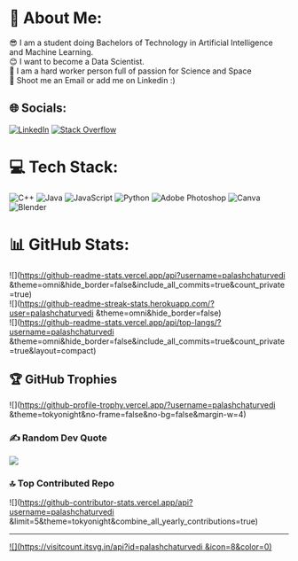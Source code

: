 # 💫 About Me:
😎 I am a student doing Bachelors of Technology in Artificial Intelligence and Machine Learning.<br>😊 I want to become a Data Scientist.<br>🫡 I am a hard worker person full of passion for Science and Space  <br>🔭 Shoot me an Email or add me on Linkedin :)


## 🌐 Socials:
[![LinkedIn](https://img.shields.io/badge/LinkedIn-%230077B5.svg?logo=linkedin&logoColor=white)](https://linkedin.com/in/palashchaturvedi21) [![Stack Overflow](https://img.shields.io/badge/-Stackoverflow-FE7A16?logo=stack-overflow&logoColor=white)](https://stackoverflow.com/users/21894026) 

# 💻 Tech Stack:
![C++](https://img.shields.io/badge/c++-%2300599C.svg?style=for-the-badge&logo=c%2B%2B&logoColor=white) ![Java](https://img.shields.io/badge/java-%23ED8B00.svg?style=for-the-badge&logo=java&logoColor=white) ![JavaScript](https://img.shields.io/badge/javascript-%23323330.svg?style=for-the-badge&logo=javascript&logoColor=%23F7DF1E) ![Python](https://img.shields.io/badge/python-3670A0?style=for-the-badge&logo=python&logoColor=ffdd54) ![Adobe Photoshop](https://img.shields.io/badge/adobephotoshop-%2331A8FF.svg?style=for-the-badge&logo=adobephotoshop&logoColor=white) ![Canva](https://img.shields.io/badge/Canva-%2300C4CC.svg?style=for-the-badge&logo=Canva&logoColor=white) ![Blender](https://img.shields.io/badge/blender-%23F5792A.svg?style=for-the-badge&logo=blender&logoColor=white)
# 📊 GitHub Stats:
![](https://github-readme-stats.vercel.app/api?username=palashchaturvedi &theme=omni&hide_border=false&include_all_commits=true&count_private=true)<br/>
![](https://github-readme-streak-stats.herokuapp.com/?user=palashchaturvedi &theme=omni&hide_border=false)<br/>
![](https://github-readme-stats.vercel.app/api/top-langs/?username=palashchaturvedi &theme=omni&hide_border=false&include_all_commits=true&count_private=true&layout=compact)

## 🏆 GitHub Trophies
![](https://github-profile-trophy.vercel.app/?username=palashchaturvedi &theme=tokyonight&no-frame=false&no-bg=false&margin-w=4)

### ✍️ Random Dev Quote
![](https://quotes-github-readme.vercel.app/api?type=horizontal&theme=tokyonight)

### 🔝 Top Contributed Repo
![](https://github-contributor-stats.vercel.app/api?username=palashchaturvedi &limit=5&theme=tokyonight&combine_all_yearly_contributions=true)

---
[![](https://visitcount.itsvg.in/api?id=palashchaturvedi &icon=8&color=0)](https://visitcount.itsvg.in)

<!-- Proudly created with GPRM ( https://gprm.itsvg.in ) -->
